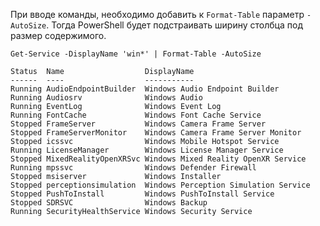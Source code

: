 При вводе команды, необходимо добавить к `Format-Table` параметр `-AutoSize`. Тогда PowerShell будет подстраивать ширину столбца под размер содержимого.

```terminal {os="windows"}
Get-Service -DisplayName 'win*' | Format-Table -AutoSize

Status  Name                  DisplayName
------  ----                  -----------
Running AudioEndpointBuilder  Windows Audio Endpoint Builder
Running Audiosrv              Windows Audio
Running EventLog              Windows Event Log
Running FontCache             Windows Font Cache Service
Stopped FrameServer           Windows Camera Frame Server
Stopped FrameServerMonitor    Windows Camera Frame Server Monitor
Stopped icssvc                Windows Mobile Hotspot Service
Running LicenseManager        Windows License Manager Service
Stopped MixedRealityOpenXRSvc Windows Mixed Reality OpenXR Service
Running mpssvc                Windows Defender Firewall
Stopped msiserver             Windows Installer
Stopped perceptionsimulation  Windows Perception Simulation Service
Stopped PushToInstall         Windows PushToInstall Service
Stopped SDRSVC                Windows Backup
Running SecurityHealthService Windows Security Service
```

